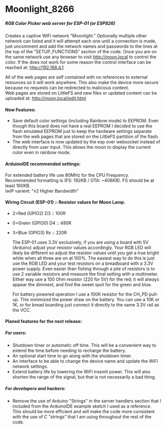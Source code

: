 # Moonlight_8266
##### RGB Color Picker web server for ESP-01 (or ESP826)


  Creates a captive WiFi network "Moonlight." Optionally multiple other network can listed and it will attempt each one until a connection is made, just uncomment and add the network names and passwords to the lines at the top of the "SETUP_FUNCTIONS" section of the code. Once you are on the same network use any browser to visit http://moon.local to control the color. If the does not work for some reason the control interface can be reached at: http://192.168.4.1 

  All of the web pages are self contained with no references to external resources so it will work anywhere. This also make the device more secure because no requests can be redirected to malicious content.  
Web pages are stored on LittleFS and new files or updated content can be uploaded at: http://moon.local/edit.html


#### New Features:
+ Save default color settings (including Rainbow mode) to EEPROM. Even though this board does not have a real EEPROM I decided to use the flash emulated EEPROM just to keep the hardware settings separate from the web pages that are stored on the LittleFS partition of the flash.
+ The web interface is now updated by the esp over websocket instead of directly from user input. This allows the moon to display the current color even in rainbow mode.

#### ArduinoIDE recommended settings:
  For extended battery life use 80MHz for the CPU Frequency.  
  Recommended formatting is (FS: 192KB / OTA: ~406KB). FS should be at least 160KB.  
  IwIP varient: "v2 Higher Bandwidth"

#### Wiring Circuit (ESP-01) :: Resistor values for Moon Lamp.
  
- 2=Red (GPIO2) D3   :: 100R
- 0=Green (GPIO0) D4  :: 480R
- 3=Blue (GPIO3) Rx   :: 220R

  The ESP-01 uses 3.3V exclusively, if you are using a board with 5V (Arduino) adjust your resistor values accordingly. Your RGB LED will likely be different so adjust the resistor values until you get a true bright white when all three are on at 100%. The easiest way to do this is just use the RGB LED and your test resistors on a breadboard with a 3.3V power supply. Even easier than fishing through a pile of resistors is to use 2 variable resistors and measure the final setting with a multimeter. Either way use a 100 Ohm resistor (220 for 5V) for the red; it will always appear the dimmest, and find the sweet spot for the green and blue.

  For battery powered operation I use a 100K resistor for the CH_PD pull-up. This minimized the power draw on the battery. You can use a 10K or 1K, or for bread boarding just connect it directly to the same 3.3V rail as the VCC.


#### Planed features for the next release:

##### For users:
+ Shutdown timer or automatic off time. This will be a convenient way to extend the time before needing to recharge the battery.
+ An optional start time to go along with the shutdown timer.
+ An interface to be able to change the device name and update the WiFi network settings.
+ Extend battery life by lowering the WiFi trasmit power. This will also shorten the range of the signal, but that is not necessarily a bad thing.

##### For developers and hackers:
+ Remove the use of Arduino "Strings" in the server handlers section that I included from the ArduinoIDE example sketch I used as a reference. This should be more efficient and will make the code more consistent with the use of C "strings" that I am using throughout the rest of the code.

